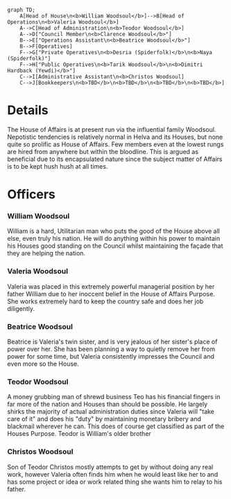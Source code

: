 
```mermaid
graph TD;
	A[Head of House\n<b>William Woodsoul</b>]-->B[Head of Operations\n<b>Valeria Woodsoul</b>]
	A-->C[Head of Administration\n<b>Teodor Woodsoul</b>]
	A-->D["Council Member\n<b>Clarence Woodsoul</b>"]
	B-->E["Operations Assistant\n<b>Beatrice Woodsoul</b>"]
	B-->F[Operatives]
	F-->G["Private Operatives\n<b>Desria (Spiderfolk)</b>\n<b>Naya (Spiderfolk)"]
	F-->H["Public Operatives\n<b>Tarik Woodsoul</b>\n<b>Dimitri Hardback (Yewdi)</b>"]
	C-->I[Administrative Assistant\n<b>Christos Woodsoul]
	C-->J[Bookkeepers\n<b>TBD</b>\n<b>TBD</b>\n<b>TBD</b>\n<b>TBD</b>]
```
# Details
The House of Affairs is at present run via the influential family Woodsoul. Nepotistic tendencies is relatively normal in Helva and its Houses, but none quite so prolific as House of Affairs. Few members even at the lowest rungs are hired from anywhere but within the bloodline. This is argued as beneficial due to its encapsulated nature since the subject matter of Affairs is to be kept hush hush at all times.
# Officers
### William Woodsoul
William is a hard, Utilitarian man who puts the good of the House above all else, even truly his nation. He will do anything within his power to maintain his Houses good standing on the Council whilst maintaining the façade that they are helping the nation. 
### Valeria Woodsoul
Valeria was placed in this extremely powerful managerial position by her father William due to her inoccent belief in the House of Affairs Purpose. She works extremely hard to keep the country safe and does her job diligently.
### Beatrice Woodsoul
Beatrice is Valeria's twin sister, and is very jealous of her sister's place of power over her. She has been planning a way to quietly remove her from power for some time, but Valeria consistently impresses the Council and even more so the House.
### Teodor Woodsoul
A money grubbing man of shrewd business Teo has his financial fingers in far more of the nation and Houses than should be possible. He largely shirks the majority of actual administration duties since Valeria will "take care of it" and does his "duty" by maintaining monetary bribery and blackmail wherever he can. This does of course get classified as part of the Houses Purpose.
Teodor is William's older brother
### Christos Woodsoul
Son of Teodor Christos mostly attempts to get by without doing any real work, however Valeria often finds him when he would least like her to and has some project or idea or work related thing she wants him to relay to his father.